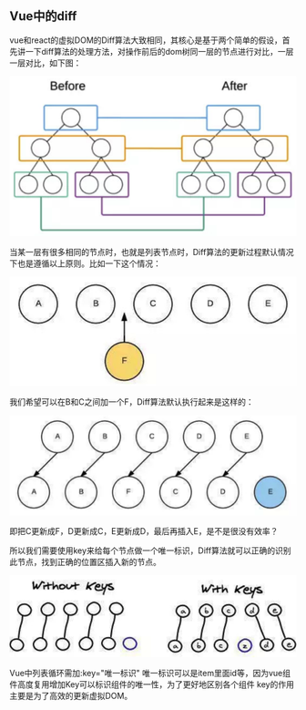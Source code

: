 ## Vue中的diff

vue和react的虚拟DOM的Diff算法大致相同，其核心是基于两个简单的假设，首先讲一下diff算法的处理方法，对操作前后的dom树同一层的节点进行对比，一层一层对比，如下图：

![](/Pasted%20image%2020221208181221.png)

当某一层有很多相同的节点时，也就是列表节点时，Diff算法的更新过程默认情况下也是遵循以上原则。比如一下这个情况：

![](/Pasted%20image%2020221208181237.png)

我们希望可以在B和C之间加一个F，Diff算法默认执行起来是这样的：

![](/Pasted%20image%2020221208181251.png)

即把C更新成F，D更新成C，E更新成D，最后再插入E，是不是很没有效率？

所以我们需要使用key来给每个节点做一个唯一标识，Diff算法就可以正确的识别此节点，找到正确的位置区插入新的节点。

![](/Pasted%20image%2020221208181306.png)

Vue中列表循环需加:key="唯一标识" 唯一标识可以是item里面id等，因为vue组件高度复用增加Key可以标识组件的唯一性，为了更好地区别各个组件 key的作用主要是为了高效的更新虚拟DOM。

